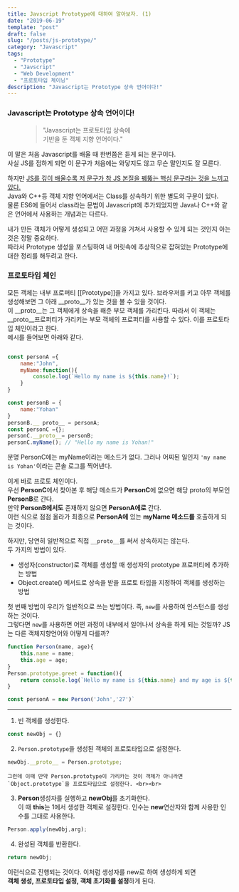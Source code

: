 ```yaml
---
title: Javscript Prototype에 대하여 알아보자. (1)
date: "2019-06-19"
template: "post"
draft: false
slug: "/posts/js-prototype/"
category: "Javascript"
tags:
  - "Prototype"
  - "Javscript"
  - "Web Development"
  - "프로토타입 체이닝"
description: "Javascript는 Prototype 상속 언어이다!"
---
```


### **Javascript는 Prototype 상속 언어이다!**

<figure>
	<blockquote>
		<p>"Javascript는 프로토타입 상속에 <br>기반을 둔 객체 지향 언어이다."</p>
		<footer>
			<!-- <cite>— Aliquam tincidunt mauris eu risus.</cite> -->
		</footer>
	</blockquote>
</figure>

이 말은 처음 Javascript를 배울 때 한번쯤은 듣게 되는 문구이다. <br>사실 JS를 접하게 되면 이 문구가 처음에는 와닿지도 않고 무슨 말인지도 잘 모른다.<br>

하지만 <u>JS를 깊이 배울수록 저 문구가 참 JS 본질을 꿰뚫는 핵심 문구라는 것을 느끼고 있다.</u><br>
Java와 C++등 객체 지향 언어에서는 Class를 상속하기 위한 별도의 구문이 있다. <br>
물론 ES6에 들어서 class라는 문법이 Javascript에 추가되었지만 Java나 C++와 같은 언어에서 사용하는 개념과는 다르다.<br>

내가 만든 객체가 어떻게 생성되고 어떤 과정을 거쳐서 사용할 수 있게 되는 것인지 아는 것은 정말 중요하다. <br>
따라서 Prototype 생성을 포스팅하여 내 머릿속에 추상적으로 잡혀있는 Prototype에 대한 정리를 해두려고 한다.<br>

### 프로토타입 체인

모든 객체는 내부 프로퍼티 [[Prototype]]을 가지고 있다. 브라우저를 키고 아무 객체를 생성해보면 그 아래 \_\_proto\_\_가 있는 것을 볼 수 있을 것이다. <br>
이 \_\_proto\_\_는 그 객체에게 상속을 해준 부모 객체를 가리킨다. 따라서 이 객체는 \_\_proto\_\_프로퍼티가 가리키는 부모 객체의 프로퍼티를 사용할 수 있다. 이를 <span class="color--red">프로토타입 체인이라고 한다. <br>
예시를 들어보면 아래와 같다.

```js

const personA ={
	name:"John",
	myName:function(){
		console.log(`Hello my name is ${this.name}!`);
	}
}

const personB = {
	name:"Yohan"
}
personB.__ proto__ = personA;
const personC ={};
personC.__proto__= personB;
personC.myName(); // "Hello my name is Yohan!"
```

분명 PersonC에는 myName이라는 메소드가 없다. 그러나 어찌된 일인지 `'my name is Yohan'`이라는 콘솔 로그를 찍어낸다.<br>

이게 바로 프로토 체인이다.<br>
우선 **PersonC**에서 찾아본 후 해당 메소드가 **PersonC**에 없으면 해당 proto의 부모인 **PersonB**로 간다. <br>만약 **PersonB에서도** 존재하지 않으면 **PersonA에로** 간다.<br> 이런 식으로 점점 올라가 최종으로 **PersonA에** 있는 **myName 메소드를** 호출하게 되는 것이다.<br>

하지만, 당연히 일반적으로 직접 `__proto__`를 써서 상속하지는 않는다. <br>
두 가지의 방법이 있다.
- 생성자(constructor)로 객체를 생성할 때 생성자의 prototype 프로퍼티에 추가하는 방법
- Object.create() 메서드로 상속을 받을 프로토 타입을 지정하여 객체를 생성하는 방법

첫 번째 방법이 우리가 일반적으로 쓰는 방법이다. 즉, `new`를 사용하여 인스턴스를 생성하는 것이다. <br>
그렇다면 `new`를 사용하면 어떤 과정이 내부에서 일어나서 상속을 하게 되는 것일까? JS는 다른 객체지향언어와 어떻게 다를까?<br>

```js
function Person(name, age){
	this.name = name;
	this.age = age;
}
Person.prototype.greet = function(){
	return console.log(`Hello my name is ${this.name} and my age is ${this.age}`);
}

const personA = new Person('John','27')`
```
---
1. 빈 객체를 생성한다.
```js 
const newObj = {}
```

2. `Person.prototype`을 생성된 객체의 프로토타입으로 설정한다.
```js 
newObj.__proto__ = Person.prototype;
```
	그런데 이때 만약 Person.prototype이 가리카는 것이 객체가 아니라면 `Object.prototype`을 프로토타입으로 설정한다. <br><br>
3. **Person**생성자를 실행하고 **newObj**를 초기화한다.<br> 이 때 **this**는 1에서 생성한 객체로 설정한다. 인수는 **new**연산자와 함께 사용한 인수를 그대로 사용한다.  
```js
Person.apply(newObj,arg);
```
4. 완성된 객체를 반환한다.
```js
return newObj;
```

이런식으로 진행되는 것이다. 이처럼 생성자를 new로 하여 생성하게 되면 <br>
**객체 생성, 프로토타입 설정, 객체 초기화를 설정**하게 된다.